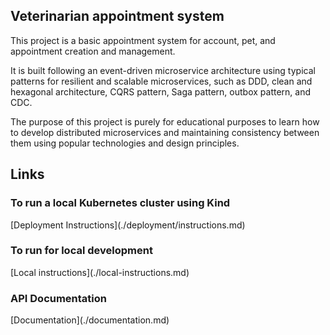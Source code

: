 <h2>Veterinarian appointment system</h2>

This project is a basic appointment system for account, pet, and appointment creation and management. 

It is built following an event-driven microservice architecture using typical patterns for resilient and scalable microservices, such as DDD, clean and hexagonal architecture, CQRS pattern, Saga pattern, outbox pattern, and CDC.

The purpose of this project is purely for educational purposes to learn how to develop distributed microservices and maintaining consistency between them using popular technologies and design principles.

<h2>Links</h2>

<h3>To run a local Kubernetes cluster using Kind</h3>
[Deployment Instructions](./deployment/instructions.md)

<h3>To run for local development</h3>
[Local instructions](./local-instructions.md)

<h3>API Documentation</h3>
[Documentation](./documentation.md)